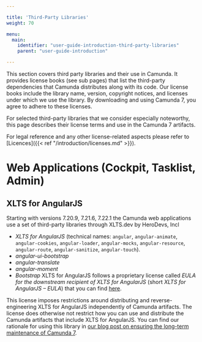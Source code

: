 ```yaml
---

title: 'Third-Party Libraries'
weight: 70

menu:
  main:
    identifier: "user-guide-introduction-third-party-libraries"
    parent: "user-guide-introduction"

---
```


This section covers third party libraries and their use in Camunda. It provides license books (see sub pages) that list the third-party dependencies that Camunda distributes along with its code. Our license books include the library name, version, copyright notices, and licenses under which we use the library. By downloading and using Camunda 7, you agree to adhere to these licenses.

For selected third-party libraries that we consider especially noteworthy, this page describes their license terms and use in the Camunda 7 artifacts.

For legal reference and any other license-related aspects please refer to [Licences]({{< ref "/introduction/licenses.md" >}}).


# Web Applications (Cockpit, Tasklist, Admin)

## XLTS for AngularJS
Starting with versions 7.20.9, 7.21.6, 7.22.1 the Camunda web applications use a set of third-party libraries through XLTS.dev by HeroDevs, Incl
*  *XLTS for AngularJS* (technical names: `angular`, `angular-animate`, `angular-cookies`, `angular-loader`, `angular-mocks`, `angular-resource`, `angular-route`, `angular-sanitize`, `angular-touch`).
*  *angular-ui-bootstrap*
*  *angular-translate*
*  *angular-moment*
*  *Bootstrap*
XLTS for AngularJS follows a proprietary license called *EULA for the downstream recipient of XLTS for AngularJS* (short *XLTS for AngularJS – EULA*) that you can find [here](https://xlts.dev/angularjs/downstream-eula). 

This license imposes restrictions around distributing and reverse-engineering XLTS for AngularJS independently of Camunda artifacts. The license does otherwise not restrict how you can use and distribute the Camunda artifacts that include XLTS for AngularJS. You can find our rationale for using this library in [our blog post on ensuring the long-term maintenance of Camunda 7](https://camunda.com/blog/2022/02/ensuring-continuous-support-of-angularjs-in-camunda-platform-7-17/).
